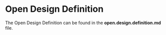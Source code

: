 
Open Design Definition
======================

The Open Design Definition can be found in the **open.design.definition.md** file.